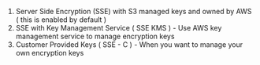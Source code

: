 
1. Server Side Encryption (SSE) with S3 managed keys and owned by AWS ( this is enabled by default )
2. SSE with Key Management Service  ( SSE KMS ) - Use AWS key management service to manage encryption keys
3. Customer Provided Keys  ( SSE - C ) - When you want to manage your own encryption keys

